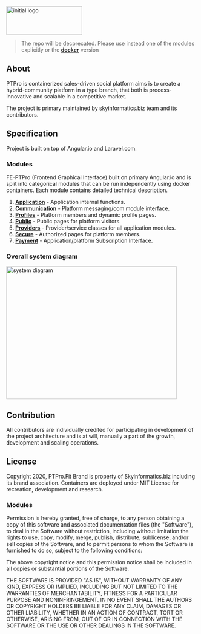 
<img src="https://skyinformatics.biz/images/PTPro.png" width="200" height="75" alt="initial logo"/>

> The repo will be decprecated. Please use instead one of the modules explicitly or the **[docker](https://github.com/elias-cloudbiz/PTPro.FIT-FE-Docker)** version


## About
PTPro is containerized sales-driven social platform aims is to create a hybrid-community platform in a type branch, that both is process-innovative and scalable in a competitive market. 

The project is primary maintained by skyinformatics.biz team and its contributors. 

## Specification
Project is built on top of Angular.io and Laravel.com. 

### Modules
FE-PTPro (Frontend Graphical Interface) built on primary Angular.io and is split into categorical modules that can be run independently using docker containers. Each module contains detailed technical description. 
 1. **[Application](https://github.com/Skyinformatics-biz/FE-PTPro-Application-Module)** - Application internal functions.
 2. **[Communication](https://github.com/Skyinformatics-biz/FE-PTPro-Communication-Module)** - Platform messaging/com module interface.
 3. **[Profiles](https://github.com/Skyinformatics-biz/FE-PTPro-Profiles-Module)** - Platform members and dynamic profile pages.
 4. **[Public](https://github.com/Skyinformatics-biz/FE-PTPro-Public-Module)** - Public pages for platform visitors.
 5. **[Providers](https://github.com/Skyinformatics-biz/FE-PTPro-Providers-Module)** - Provider/service classes for all application modules.
 6. **[Secure](https://github.com/Skyinformatics-biz/FE-PTPro-Secure-Module)** - Authorized pages for platform members.
 7. **[Payment](https://github.com/Skyinformatics-biz/FE-PTPro-Payment-Module)** - Application/platform Subscription Interface.

### Overall system diagram
<img src="https://skyinformatics.biz/images/PTProSystem.png" width="450" height="350" alt="system diagram"/>


## Contribution
All contributors are individually credited for participating in development of the project architecture and is at will, manually a part of the growth, development and scaling operations. 

## License
Copyright 2020, PTPro.Fit Brand is property of Skyinformatics.biz including its brand association. Containers are deployed under MIT License for recreation, development and research.
 
### Modules
Permission is hereby granted, free of charge, to any person obtaining a copy of this software and associated documentation files (the "Software"), to deal in the Software without restriction, including without limitation the rights to use, copy, modify, merge, publish, distribute, sublicense, and/or sell copies of the Software, and to permit persons to whom the Software is furnished to do so, subject to the following conditions:

The above copyright notice and this permission notice shall be included in all copies or substantial portions of the Software.

THE SOFTWARE IS PROVIDED "AS IS", WITHOUT WARRANTY OF ANY KIND, EXPRESS OR IMPLIED, INCLUDING BUT NOT LIMITED TO THE WARRANTIES OF MERCHANTABILITY, FITNESS FOR A PARTICULAR PURPOSE AND NONINFRINGEMENT. IN NO EVENT SHALL THE AUTHORS OR COPYRIGHT HOLDERS BE LIABLE FOR ANY CLAIM, DAMAGES OR OTHER LIABILITY, WHETHER IN AN ACTION OF CONTRACT, TORT OR OTHERWISE, ARISING FROM, OUT OF OR IN CONNECTION WITH THE SOFTWARE OR THE USE OR OTHER DEALINGS IN THE SOFTWARE.


<!--stackedit_data:
eyJoaXN0b3J5IjpbLTEyNTE2OTc3NTAsLTcwODMyODM4OCw2OD
E0MDA5MjgsLTE3NjE4MDg4NTEsMTE0NDgzMDQ1Miw2MjQzMzY3
NjgsLTExOTE0MDE3MzksLTE1NDQ3NjE0NDEsMTU1NjE3MDg5Ni
wzMDA5NDM5MDUsLTEwMzAzNzcyNDgsMTUxMzI2NDEyNiwtMTM2
NzU0MzQ5OCwtMTE0NTc1NDQzOCwxNjc4MTYwOTUyLDkyNTE0Mj
YzOCwtMTA1MDU4Mzg1MCwtMTQzNDM5NjEwLDIwODg3NTAwMyw1
MDE0NDg2OV19
-->